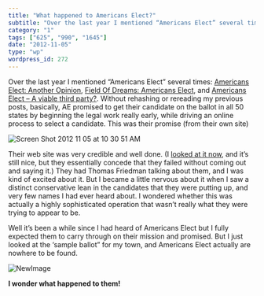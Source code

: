 ```yaml
---
title: "What happened to Americans Elect?"
subtitle: "Over the last year I mentioned “Americans Elect” several times: [Americans Elect: Another Opinion](h..."
category: "1"
tags: ["625", "990", "1645"]
date: "2012-11-05"
type: "wp"
wordpress_id: 272
---
```

Over the last year I mentioned “Americans Elect” several times: [Americans Elect: Another Opinion](http://www.google.com/url?sa=t&rct=j&q=&esrc=s&source=web&cd=2&ved=0CCoQFjAB&url=http%3A%2F%2Fwww.salas.com%2Fimported-20111103233638%2F2012%2F4%2F6%2Famericans-elect-another-opinion.html&ei=_NiXUNKnD8jH0QHSk4Ew&usg=AFQjCNFOlxkEXfq2tCQXoRCUNMYLCox6Ig&sig2=2Ffs0ZDoAOT94QGPwNJpGw), [Field Of Dreams: Americans Elect](http://www.google.com/url?sa=t&rct=j&q=&esrc=s&source=web&cd=1&ved=0CCIQFjAA&url=http%3A%2F%2Fwww.salas.com%2Fimported-20111103233638%2F2012%2F5%2F6%2Ffield-of-dreams-americans-elect.html&ei=_NiXUNKnD8jH0QHSk4Ew&usg=AFQjCNFV09P0KlthLmMQ5Oad6_lMFpm0_A&sig2=bb5fi8ISKeYcKg8B2loZoQ), and [Americans Elect – A viable third party?](http://www.google.com/url?sa=t&rct=j&q=&esrc=s&source=web&cd=3&ved=0CDIQFjAC&url=http%3A%2F%2Fwww.salas.com%2Fimported-20111103233638%2F2011%2F7%2F24%2Famericans-elect-a-viable-third-party.html&ei=_NiXUNKnD8jH0QHSk4Ew&usg=AFQjCNGqdpePrtCKRssab0Fxl4VosB0NnQ&sig2=4TLSF7_asJOzrzkSpqcp7w). Without rehashing or rereading my previous posts, basically, AE promised to get their candidate on the ballot in all 50 states by beginning the legal work really early, while driving an online process to select a candidate. This was their promise (from their own site)

![Screen Shot 2012 11 05 at 10 30 51 AM](https://i0.wp.com/salas.com/wp-content/uploads/2012/11/d2ebc-screen20shot202012-11-0520at2010-30-5120am.png?resize=240%2C132&ssl=1)

Their web site was very credible and well done. (I [looked at it now](http://www.americanselect.org), and it’s still nice, but they essentially concede that they failed without coming out and saying it.) They had Thomas Friedman talking about them, and I was kind of excited about it. But I became a little nervous about it when I saw a distinct conservative lean in the candidates that they were putting up, and very few names I had ever heard about. I wondered whether this was actually a highly sophisticated operation that wasn’t really what they were trying to appear to be.

Well it’s been a while since I had heard of Americans Elect but I fully expected them to carry through on their mission and promised. But I just looked at the ‘sample ballot” for my town, and Americans Elect actually are nowhere to be found.

![NewImage](https://i0.wp.com/salas.com/wp-content/uploads/2012/11/4f019-newimage.png?resize=147%2C138&ssl=1)

**I wonder what happened to them!**